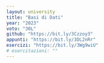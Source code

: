 ```yaml
---
layout: university
title: "Basi di Dati"
year: "2023"
voto: "30L"
github: "https://bit.ly/3Czzoy3"
appunti: "https://bit.ly/3DL2nRr"
esercizi: "https://bit.ly/3Wg9wiU"
# esercitazioni: ""
---
```


